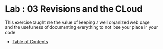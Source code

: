 # Lab : 03 Revisions and the CLoud

This exercise taught me the value of keeping a well organized web page and the usefulness of documenting everything to not lose your place in your code.

- [Table of Contents](README.md)